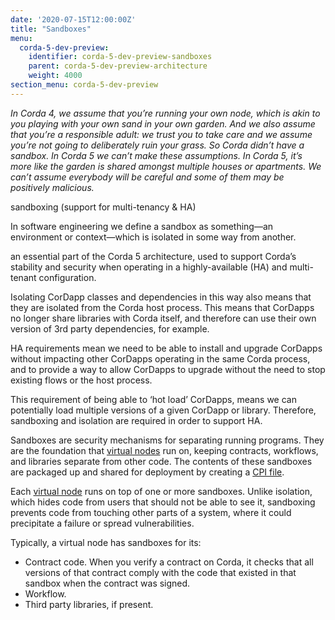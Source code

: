 ```yaml
---
date: '2020-07-15T12:00:00Z'
title: "Sandboxes"
menu:
  corda-5-dev-preview:
    identifier: corda-5-dev-preview-sandboxes
    parent: corda-5-dev-preview-architecture
    weight: 4000
section_menu: corda-5-dev-preview
---
```


*In Corda 4, we assume that you’re running your own node, which is akin to you playing with your own sand in your own garden. And we also assume that you’re a responsible adult: we trust you to take care and we assume you’re not going to deliberately ruin your grass. So Corda didn’t have a sandbox. In Corda 5 we can’t make these assumptions. In Corda 5, it’s more like the garden is shared amongst multiple houses or apartments. We can’t assume everybody will be careful and some of them may be positively malicious.*

sandboxing (support for multi-tenancy & HA)

In software engineering we define a sandbox as something—an environment or context—which is isolated in some way from another.

 an essential part of the Corda 5 architecture, used to support Corda’s stability and security when operating in a highly-available (HA) and multi-tenant configuration.

 Isolating CorDapp classes and dependencies in this way also means that they are isolated from the Corda host process. This means that CorDapps no longer share libraries with Corda itself, and therefore can use their own version of 3rd party dependencies, for example.

 HA requirements mean we need to be able to install and upgrade CorDapps without impacting other CorDapps operating in the same Corda process, and to provide a way to allow CorDapps to upgrade without the need to stop existing flows or the host process.

This requirement of being able to ‘hot load’ CorDapps, means we can potentially load multiple versions of a given CorDapp or library. Therefore, sandboxing and isolation are required in order to support HA.

Sandboxes are security mechanisms for separating running programs. They are the foundation that [virtual nodes](#virtual-nodes) run on, keeping contracts, workflows, and libraries separate from other code. The contents of these sandboxes are packaged up and shared for deployment by creating a [CPI file](#package-installer-CPI).

Each [virtual node](#virual-nodes) runs on top of one or more sandboxes. Unlike isolation, which hides code from users that should not be able to see it, sandboxing prevents code from touching other parts of a system, where it could precipitate a failure or spread vulnerabilities.

Typically, a virtual node has sandboxes for its:

* Contract code. When you verify a contract on Corda, it checks that all versions of that contract comply with the code that existed in that sandbox when the contract was signed.
* Workflow.
* Third party libraries, if present.

